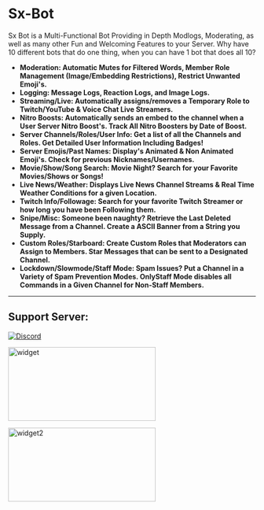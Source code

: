 # Sx-Bot

Sx Bot is a Multi-Functional Bot Providing in Depth Modlogs, Moderating, as well as many other Fun and Welcoming Features to your Server. Why have 10 different bots that do one thing, when you can have 1 bot that does all 10?


<ul>
<li><strong>Moderation: Automatic Mutes for Filtered Words, Member Role Management (Image/Embedding Restrictions), Restrict Unwanted Emoji's.</strong></li>
<li><strong>Logging: Message Logs, Reaction Logs, and Image Logs.</strong></li>
<li><strong>Streaming/Live: Automatically assigns/removes a Temporary Role to Twitch/YouTube &amp; Voice Chat Live Streamers.</strong></li>
<li><strong>Nitro Boosts: Automatically sends an embed to the channel when a User Server Nitro Boost's. Track All Nitro Boosters by Date of Boost.</strong></li>
<li><strong>Server Channels/Roles/User Info: Get a list of all the Channels and Roles. Get Detailed User Information Including Badges!</strong></li>
<li><strong>Server Emojis/Past Names: Display's Animated &amp; Non Animated Emoji's. Check for previous Nicknames/Usernames.</strong></li>
<li><strong>Movie/Show/Song Search: Movie Night? Search for your Favorite Movies/Shows or Songs!</strong></li>
<li><strong>Live News/Weather: Displays Live News Channel Streams &amp; Real Time Weather Conditions for a given Location.</strong></li>
<li><strong>Twitch Info/Followage: Search for your favorite Twitch Streamer or how long you have been Following them.</strong></li>
<li><strong>Snipe/Misc: Someone been naughty? Retrieve the Last Deleted Message from a Channel. Create a ASCII Banner from a String you Supply.</strong></li>
<li><strong>Custom Roles/Starboard: Create Custom Roles that Moderators can Assign to Members. Star Messages that can be sent to a Designated Channel.</strong></li>
<li><strong>Lockdown/Slowmode/Staff Mode: Spam Issues? Put a Channel in a Variety of Spam Prevention Modes. OnlyStaff Mode disables all Commands in a Given Channel for Non-Staff Members.</strong></li>
</ul>
<hr />
<h2>Support Server:</h2>
<p><a href="https://discord.gg/R4DtNZm" target="_blank" rel="nofollow noopener"><img src="https://discordapp.com/api/guilds/696873891225665536/widget.png?style=banner2" alt="Discord" /></a></p>
<p><img src="https://discord.boats/api/widget/696870234262339614" alt="widget" width="300" height="150" /></p>
<p><img src="https://botsfordiscord.com/api/bot/696870234262339614/widget" alt="widget2" width="300" height="150" /></p>
